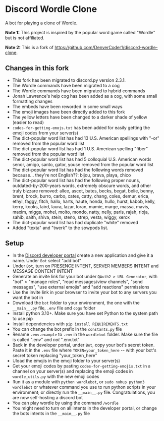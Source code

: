 # Discord Wordle Clone

A bot for playing a clone of Wordle.

**Note 1:** This project is inspired by the popular word game called "Wordle" but is not affiliated.

**Note 2:** This is a fork of https://github.com/DenverCoder1/discord-wordle-clone.

## Changes in this fork

- This fork has been migrated to discord.py version 2.3.1.
- The Wordle commands have been migrated to a cog
- The Wordle commands have been migrated to hybrid commands
- Jonah Lawrence's help cog has been added as a cog, with some small formatting changes
- The embeds have been reworded in some small ways
- The emoji images have been directly added to this fork
- The yellow letters have been changed to a darker shade of yellow (easier to read)
- `codes-for-getting-emojs.txt` has been added for easily getting the emoji codes from your server(s)
- The dict-popular word list has had 13 U.S. American spellings with "-or" removed from the popular word list
- The dict-popular word list has had 1 U.S. American spelling "fiber" removed from the popular word list
- The dict-popular word list has had 5 colloquial U.S. American words senor, amigo, santo, gator, youse removed from the popular word list
- The dict-popular word list has had the following words removed because... they're not English??: bijou, brava, playa, chico
- The dict-popular word list has had the following proper nouns, outdated-by-200-years words, extremely obscure words, and other truly bizzare removed: allee, ascot, bates, becks, begat, belie, benny, brent, brock, burro, carbo, cates, catty, chang, coles, demur, erica, ethyl, faggy, fitch, hallo, harts, haute, honda, hullo, hurst, kabob, kelly, kerry, kooks, laird, laura, lazar, loran, mamie, marge, massa, mavis, maxim, miggs, mohel, molto, mondo, natty, nelly, paris, rajah, rioja, sahib, saith, shiva, stein, steno, strep, vesta, wiggy, xerox
- The dict-popular word list has had duplicate "white" removed
- Added "texta" and "twerk" to the sowpods list.

## Setup

- In the [Discord developer portal](https://discord.com/developers/applications) create a new application and give it a name. Under `Bot` select "add bot"
- Under `Bot`, turn on PRESENCE INTENT, SERVER MEMBERS INTENT and MESSAGE CONTENT INTENT
- Generate an invite link for your bot under `QAuth2 > URL Generator`, with "bot" > "manage roles", "read messages/view channels", "send messages", "use external emojis" and "add reactions" permissions
- Use the invite link in your browser to invite your bot to any servers you want the bot in
- Download the `bot` folder to your environment, the one with the `__main__.py` file, `.env` file and `cogs` folder
- Install python 3.10+. Make sure you have set Python to the system path to use pip
- Install dependencies with `pip install REQUIREMENTS.txt`
- You can change the bot prefix in the `constants.py` file
- Rename `.env.example` to `.env` in the `wordlebot` folder. Make sure the file is called ".env" and _not_ ".env.txt"
- Back in the developer portal, under `Bot`, copy your bot's secret token. Paste it in the `.env` file where `TOKEN=your_token_here` -- with your bot's secret token replacing "your_token_here"
- Uload the emojis in the emoji folder to your server(s)
- Get your emoji codes by pasting `codes-for-getting-emojis.txt` in a channel on your server(s) and replacing the emoji codes in `wordle_utils.py` with the new emoji codes
- Run it as a module with `python wordlebot`, or `sudo nohup python3 wordlebot` or whatever command you use to run python scripts in your environment; or directly run the `__main__.py` file. Congratulations, you are now self-hosting a discord bot
- You can play wordle by using the command `/wordle`
- You might need to turn on all intents in the developer portal, or change the bots intents in the `__main__.py` file
